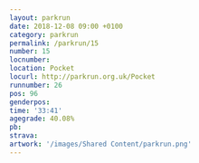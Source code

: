 ```yaml
---
layout: parkrun
date: 2018-12-08 09:00 +0100
category: parkrun
permalink: /parkrun/15
number: 15
locnumber: 
location: Pocket
locurl: http://parkrun.org.uk/Pocket
runnumber: 26
pos: 96
genderpos: 
time: '33:41'
agegrade: 40.08%
pb: 
strava: 
artwork: '/images/Shared Content/parkrun.png'
---
```

